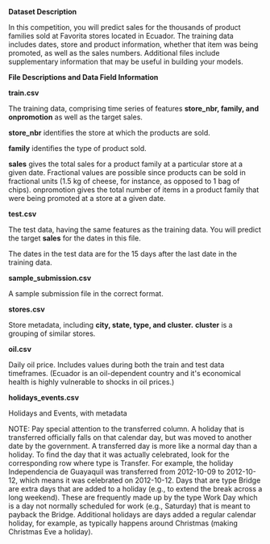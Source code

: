 **Dataset Description**

In this competition, you will predict sales for the thousands of product families sold at Favorita stores located in Ecuador. The training data includes dates, store and product information, whether that item was being promoted, as well as the sales numbers. Additional files include supplementary information that may be useful in building your models.

**File Descriptions and Data Field Information**


**train.csv**


The training data, comprising time series of features **store_nbr, family, and onpromotion** as well as the target sales.

**store_nbr** identifies the store at which the products are sold.

**family** identifies the type of product sold.

**sales** gives the total sales for a product family at a particular store at a given date. Fractional values are possible since products can be sold in fractional units (1.5 kg of cheese, for instance, as opposed to 1 bag of chips).
onpromotion gives the total number of items in a product family that were being promoted at a store at a given date.


**test.csv**

The test data, having the same features as the training data. You will predict the target **sales** for the dates in this file.

The dates in the test data are for the 15 days after the last date in the training data.

**sample_submission.csv**

A sample submission file in the correct format.

**stores.csv**

Store metadata, including **city, state, type, and cluster.**
**cluster** is a grouping of similar stores.

**oil.csv**

Daily oil price. Includes values during both the train and test data timeframes. (Ecuador is an oil-dependent country and it's economical health is highly vulnerable to shocks in oil prices.)

**holidays_events.csv**

Holidays and Events, with metadata

NOTE: Pay special attention to the transferred column. A holiday that is transferred officially falls on that calendar day, but was moved to another date by the government. A transferred day is more like a normal day than a holiday. To find the day that it was actually celebrated, look for the corresponding row where type is Transfer. For example, the holiday Independencia de Guayaquil was transferred from 2012-10-09 to 2012-10-12, which means it was celebrated on 2012-10-12. Days that are type Bridge are extra days that are added to a holiday (e.g., to extend the break across a long weekend). These are frequently made up by the type Work Day which is a day not normally scheduled for work (e.g., Saturday) that is meant to payback the Bridge.
Additional holidays are days added a regular calendar holiday, for example, as typically happens around Christmas (making Christmas Eve a holiday).
